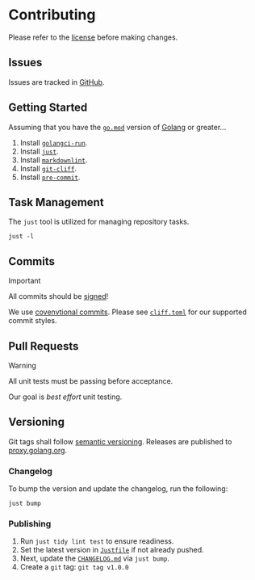 # Contributing

Please refer to the [license](LICENSE) before making changes.

## Issues

Issues are tracked in [GitHub](https://github.com/pedregon/scaffold/issues).

## Getting Started

Assuming that you have the [`go.mod`](go.mod) version of [Golang](https://go.dev/doc/install) or greater...

1. Install [`golangci-run`](https://golangci-lint.run/usage/install/).
2. Install [`just`](https://just.systems/man/en/chapter_2.html).
3. Install [`markdownlint`](https://github.com/igorshubovych/markdownlint-cli?tab=readme-ov-file#installation).
4. Install [`git-cliff`](https://git-cliff.org/docs/installation/pypi).
5. Install [`pre-commit`](https://pre-commit.com/#install).

## Task Management

The `just` tool is utilized for managing repository tasks.

```shell
just -l
```

## Commits

> [!Important]
> All commits should be [signed](https://docs.github.com/en/authentication/managing-commit-signature-verification/signing-commits)!

We use [covenvtional commits](https://www.conventionalcommits.org/).
Please see [`cliff.toml`](cliff.toml) for our supported commit styles.

## Pull Requests

> [!WARNING]
> All unit tests must be passing before acceptance.

Our goal is *best effort* unit testing.

## Versioning

Git tags shall follow [semantic versioning](https://semver.org/).
Releases are published to [proxy.golang.org](https://proxy.golang.org/).

### Changelog

To bump the version and update the changelog, run the following:

```shell
just bump
```

### Publishing

1. Run `just tidy lint test` to ensure readiness.
2. Set the latest version in [`Justfile`](Justfile) if not already pushed.
3. Next, update the [`CHANGELOG.md`](CHANGELOG.md) via `just bump`.
4. Create a `git` tag: `git tag v1.0.0`
